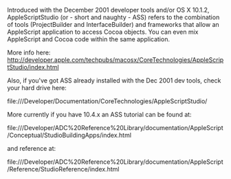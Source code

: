 

Introduced with the December 2001 developer tools and/or OS X 10.1.2, AppleScriptStudio (or - short and naughty - ASS) refers to the combination of tools (ProjectBuilder and InterfaceBuilder) and frameworks that allow an AppleScript application to access Cocoa objects. You can even mix AppleScript and Cocoa code within the same application.

More info here: http://developer.apple.com/techpubs/macosx/CoreTechnologies/AppleScriptStudio/index.html

Also, if you've got ASS already installed with the Dec 2001 dev tools, check your hard drive here:

file:///Developer/Documentation/CoreTechnologies/AppleScriptStudio/

More currently if you have 10.4.x an ASS tutorial can be found at:

file:///Developer/ADC%20Reference%20Library/documentation/AppleScript/Conceptual/StudioBuildingApps/index.html

and reference at:

file:///Developer/ADC%20Reference%20Library/documentation/AppleScript/Reference/StudioReference/index.html
